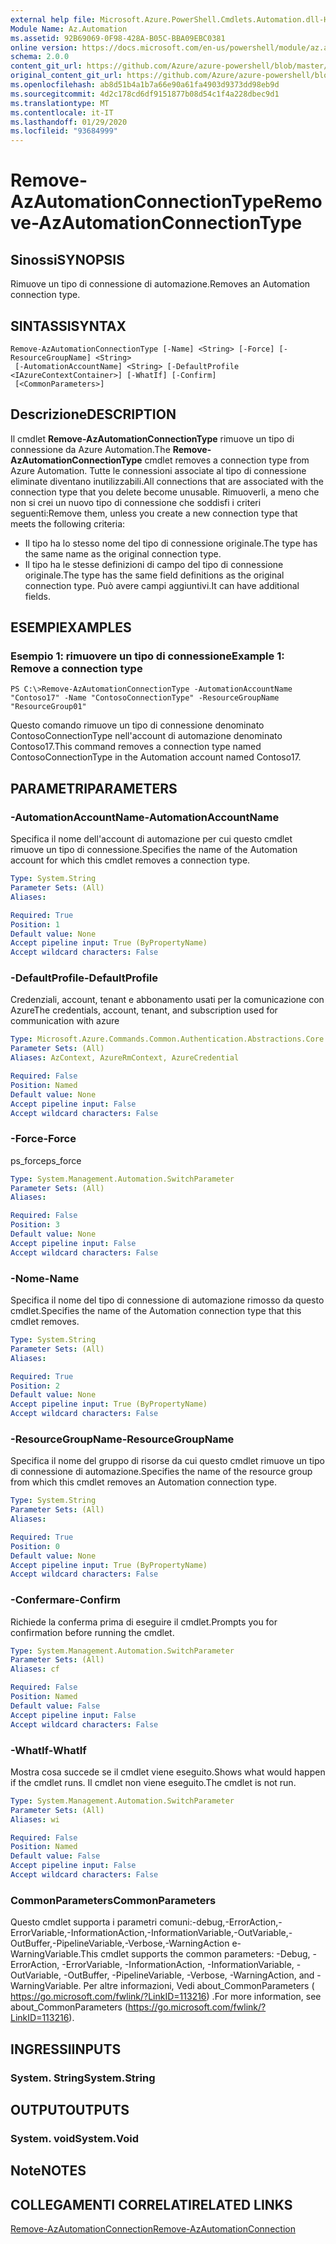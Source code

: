 ```yaml
---
external help file: Microsoft.Azure.PowerShell.Cmdlets.Automation.dll-Help.xml
Module Name: Az.Automation
ms.assetid: 92B69069-0F98-428A-B05C-BBA09EBC0381
online version: https://docs.microsoft.com/en-us/powershell/module/az.automation/remove-azautomationconnectiontype
schema: 2.0.0
content_git_url: https://github.com/Azure/azure-powershell/blob/master/src/Automation/Automation/help/Remove-AzAutomationConnectionType.md
original_content_git_url: https://github.com/Azure/azure-powershell/blob/master/src/Automation/Automation/help/Remove-AzAutomationConnectionType.md
ms.openlocfilehash: ab8d51b4a1b7a66e90a61fa4903d9373dd98eb9d
ms.sourcegitcommit: 4d2c178cd6df9151877b08d54c1f4a228dbec9d1
ms.translationtype: MT
ms.contentlocale: it-IT
ms.lasthandoff: 01/29/2020
ms.locfileid: "93684999"
---
```

# <span data-ttu-id="584e9-101">Remove-AzAutomationConnectionType</span><span class="sxs-lookup"><span data-stu-id="584e9-101">Remove-AzAutomationConnectionType</span></span>

## <span data-ttu-id="584e9-102">Sinossi</span><span class="sxs-lookup"><span data-stu-id="584e9-102">SYNOPSIS</span></span>
<span data-ttu-id="584e9-103">Rimuove un tipo di connessione di automazione.</span><span class="sxs-lookup"><span data-stu-id="584e9-103">Removes an Automation connection type.</span></span>

## <span data-ttu-id="584e9-104">SINTASSI</span><span class="sxs-lookup"><span data-stu-id="584e9-104">SYNTAX</span></span>

```
Remove-AzAutomationConnectionType [-Name] <String> [-Force] [-ResourceGroupName] <String>
 [-AutomationAccountName] <String> [-DefaultProfile <IAzureContextContainer>] [-WhatIf] [-Confirm]
 [<CommonParameters>]
```

## <span data-ttu-id="584e9-105">Descrizione</span><span class="sxs-lookup"><span data-stu-id="584e9-105">DESCRIPTION</span></span>
<span data-ttu-id="584e9-106">Il cmdlet **Remove-AzAutomationConnectionType** rimuove un tipo di connessione da Azure Automation.</span><span class="sxs-lookup"><span data-stu-id="584e9-106">The **Remove-AzAutomationConnectionType** cmdlet removes a connection type from Azure Automation.</span></span>
<span data-ttu-id="584e9-107">Tutte le connessioni associate al tipo di connessione eliminate diventano inutilizzabili.</span><span class="sxs-lookup"><span data-stu-id="584e9-107">All connections that are associated with the connection type that you delete become unusable.</span></span>
<span data-ttu-id="584e9-108">Rimuoverli, a meno che non si crei un nuovo tipo di connessione che soddisfi i criteri seguenti:</span><span class="sxs-lookup"><span data-stu-id="584e9-108">Remove them, unless you create a new connection type that meets the following criteria:</span></span> 
- <span data-ttu-id="584e9-109">Il tipo ha lo stesso nome del tipo di connessione originale.</span><span class="sxs-lookup"><span data-stu-id="584e9-109">The type has the same name as the original connection type.</span></span> 
- <span data-ttu-id="584e9-110">Il tipo ha le stesse definizioni di campo del tipo di connessione originale.</span><span class="sxs-lookup"><span data-stu-id="584e9-110">The type has the same field definitions as the original connection type.</span></span>
<span data-ttu-id="584e9-111">Può avere campi aggiuntivi.</span><span class="sxs-lookup"><span data-stu-id="584e9-111">It can have additional fields.</span></span>

## <span data-ttu-id="584e9-112">ESEMPI</span><span class="sxs-lookup"><span data-stu-id="584e9-112">EXAMPLES</span></span>

### <span data-ttu-id="584e9-113">Esempio 1: rimuovere un tipo di connessione</span><span class="sxs-lookup"><span data-stu-id="584e9-113">Example 1: Remove a connection type</span></span>
```
PS C:\>Remove-AzAutomationConnectionType -AutomationAccountName "Contoso17" -Name "ContosoConnectionType" -ResourceGroupName "ResourceGroup01"
```

<span data-ttu-id="584e9-114">Questo comando rimuove un tipo di connessione denominato ContosoConnectionType nell'account di automazione denominato Contoso17.</span><span class="sxs-lookup"><span data-stu-id="584e9-114">This command removes a connection type named ContosoConnectionType in the Automation account named Contoso17.</span></span>

## <span data-ttu-id="584e9-115">PARAMETRI</span><span class="sxs-lookup"><span data-stu-id="584e9-115">PARAMETERS</span></span>

### <span data-ttu-id="584e9-116">-AutomationAccountName</span><span class="sxs-lookup"><span data-stu-id="584e9-116">-AutomationAccountName</span></span>
<span data-ttu-id="584e9-117">Specifica il nome dell'account di automazione per cui questo cmdlet rimuove un tipo di connessione.</span><span class="sxs-lookup"><span data-stu-id="584e9-117">Specifies the name of the Automation account for which this cmdlet removes a connection type.</span></span>

```yaml
Type: System.String
Parameter Sets: (All)
Aliases:

Required: True
Position: 1
Default value: None
Accept pipeline input: True (ByPropertyName)
Accept wildcard characters: False
```

### <span data-ttu-id="584e9-118">-DefaultProfile</span><span class="sxs-lookup"><span data-stu-id="584e9-118">-DefaultProfile</span></span>
<span data-ttu-id="584e9-119">Credenziali, account, tenant e abbonamento usati per la comunicazione con Azure</span><span class="sxs-lookup"><span data-stu-id="584e9-119">The credentials, account, tenant, and subscription used for communication with azure</span></span>

```yaml
Type: Microsoft.Azure.Commands.Common.Authentication.Abstractions.Core.IAzureContextContainer
Parameter Sets: (All)
Aliases: AzContext, AzureRmContext, AzureCredential

Required: False
Position: Named
Default value: None
Accept pipeline input: False
Accept wildcard characters: False
```

### <span data-ttu-id="584e9-120">-Force</span><span class="sxs-lookup"><span data-stu-id="584e9-120">-Force</span></span>
<span data-ttu-id="584e9-121">ps_force</span><span class="sxs-lookup"><span data-stu-id="584e9-121">ps_force</span></span>

```yaml
Type: System.Management.Automation.SwitchParameter
Parameter Sets: (All)
Aliases:

Required: False
Position: 3
Default value: None
Accept pipeline input: False
Accept wildcard characters: False
```

### <span data-ttu-id="584e9-122">-Nome</span><span class="sxs-lookup"><span data-stu-id="584e9-122">-Name</span></span>
<span data-ttu-id="584e9-123">Specifica il nome del tipo di connessione di automazione rimosso da questo cmdlet.</span><span class="sxs-lookup"><span data-stu-id="584e9-123">Specifies the name of the Automation connection type that this cmdlet removes.</span></span>

```yaml
Type: System.String
Parameter Sets: (All)
Aliases:

Required: True
Position: 2
Default value: None
Accept pipeline input: True (ByPropertyName)
Accept wildcard characters: False
```

### <span data-ttu-id="584e9-124">-ResourceGroupName</span><span class="sxs-lookup"><span data-stu-id="584e9-124">-ResourceGroupName</span></span>
<span data-ttu-id="584e9-125">Specifica il nome del gruppo di risorse da cui questo cmdlet rimuove un tipo di connessione di automazione.</span><span class="sxs-lookup"><span data-stu-id="584e9-125">Specifies the name of the resource group from which this cmdlet removes an Automation connection type.</span></span>

```yaml
Type: System.String
Parameter Sets: (All)
Aliases:

Required: True
Position: 0
Default value: None
Accept pipeline input: True (ByPropertyName)
Accept wildcard characters: False
```

### <span data-ttu-id="584e9-126">-Confermare</span><span class="sxs-lookup"><span data-stu-id="584e9-126">-Confirm</span></span>
<span data-ttu-id="584e9-127">Richiede la conferma prima di eseguire il cmdlet.</span><span class="sxs-lookup"><span data-stu-id="584e9-127">Prompts you for confirmation before running the cmdlet.</span></span>

```yaml
Type: System.Management.Automation.SwitchParameter
Parameter Sets: (All)
Aliases: cf

Required: False
Position: Named
Default value: False
Accept pipeline input: False
Accept wildcard characters: False
```

### <span data-ttu-id="584e9-128">-WhatIf</span><span class="sxs-lookup"><span data-stu-id="584e9-128">-WhatIf</span></span>
<span data-ttu-id="584e9-129">Mostra cosa succede se il cmdlet viene eseguito.</span><span class="sxs-lookup"><span data-stu-id="584e9-129">Shows what would happen if the cmdlet runs.</span></span>
<span data-ttu-id="584e9-130">Il cmdlet non viene eseguito.</span><span class="sxs-lookup"><span data-stu-id="584e9-130">The cmdlet is not run.</span></span>

```yaml
Type: System.Management.Automation.SwitchParameter
Parameter Sets: (All)
Aliases: wi

Required: False
Position: Named
Default value: False
Accept pipeline input: False
Accept wildcard characters: False
```

### <span data-ttu-id="584e9-131">CommonParameters</span><span class="sxs-lookup"><span data-stu-id="584e9-131">CommonParameters</span></span>
<span data-ttu-id="584e9-132">Questo cmdlet supporta i parametri comuni:-debug,-ErrorAction,-ErrorVariable,-InformationAction,-InformationVariable,-OutVariable,-OutBuffer,-PipelineVariable,-Verbose,-WarningAction e-WarningVariable.</span><span class="sxs-lookup"><span data-stu-id="584e9-132">This cmdlet supports the common parameters: -Debug, -ErrorAction, -ErrorVariable, -InformationAction, -InformationVariable, -OutVariable, -OutBuffer, -PipelineVariable, -Verbose, -WarningAction, and -WarningVariable.</span></span> <span data-ttu-id="584e9-133">Per altre informazioni, Vedi about_CommonParameters ( https://go.microsoft.com/fwlink/?LinkID=113216) .</span><span class="sxs-lookup"><span data-stu-id="584e9-133">For more information, see about_CommonParameters (https://go.microsoft.com/fwlink/?LinkID=113216).</span></span>

## <span data-ttu-id="584e9-134">INGRESSI</span><span class="sxs-lookup"><span data-stu-id="584e9-134">INPUTS</span></span>

### <span data-ttu-id="584e9-135">System. String</span><span class="sxs-lookup"><span data-stu-id="584e9-135">System.String</span></span>

## <span data-ttu-id="584e9-136">OUTPUT</span><span class="sxs-lookup"><span data-stu-id="584e9-136">OUTPUTS</span></span>

### <span data-ttu-id="584e9-137">System. void</span><span class="sxs-lookup"><span data-stu-id="584e9-137">System.Void</span></span>

## <span data-ttu-id="584e9-138">Note</span><span class="sxs-lookup"><span data-stu-id="584e9-138">NOTES</span></span>

## <span data-ttu-id="584e9-139">COLLEGAMENTI CORRELATI</span><span class="sxs-lookup"><span data-stu-id="584e9-139">RELATED LINKS</span></span>

[<span data-ttu-id="584e9-140">Remove-AzAutomationConnection</span><span class="sxs-lookup"><span data-stu-id="584e9-140">Remove-AzAutomationConnection</span></span>](./Remove-AzAutomationConnection.md)



